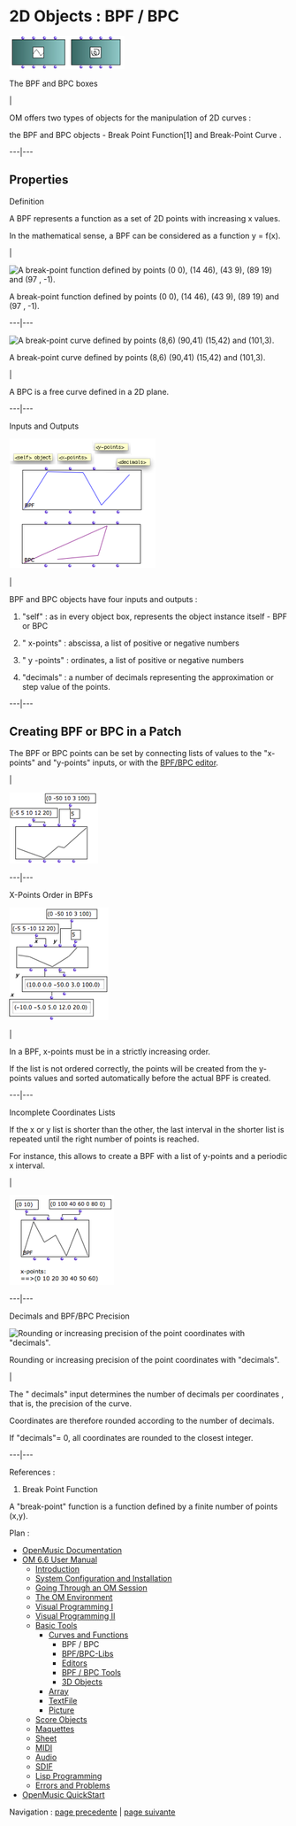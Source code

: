
# 2D Objects : BPF / BPC

![The BPF and BPC boxes](../res/bpfboxes.png)

The BPF and BPC boxes

|

OM offers two types of objects for the manipulation of 2D curves :

the  BPF  and  BPC objects - Break Point Function[1] and  Break-Point Curve  .  
  
---|---  
  
## Properties

Definition

A BPF represents a function as a set of 2D points with increasing  x values.

In the mathematical sense, a BPF can be considered as a function y = f(x).

|

![A break-point function defined by points \(0 0\), \(14 46\), \(43 9\), \(89
19\) and \(97 , -1\).](../res/function.png)

A break-point function defined by points (0 0), (14 46), (43 9), (89 19) and
(97 , -1).  
  
---|---  
  
![A break-point curve defined by points \(8,6\) \(90,41\) \(15,42\) and
\(101,3\).](../res/curve.png)

A break-point curve defined by points (8,6) (90,41) (15,42) and (101,3).

|

A BPC is a free curve defined in a 2D plane.  
  
---|---  
  
Inputs and Outputs

![](../res/bpfslots.png)

|

BPF and BPC objects have four inputs and outputs :

  1. "self" : as in every object box, represents the object instance itself - BPF or BPC

  2. " x-points" : abscissa, a list of positive or negative numbers 

  3. " y -points" : ordinates, a list of positive or negative numbers

  4. "decimals" : a number of decimals representing the approximation or step value of the points.

  
  
---|---  
  
## Creating BPF or BPC in a Patch

The BPF or BPC points can be set by connecting lists of values to the
"x-points" and "y-points" inputs, or with the [BPF/BPC
editor](BPFEditors).

|

![](../res/bpfexample.png)  
  
---|---  
  
X-Points Order in BPFs

![](../res/bpfpointsorder.png)

|

In a BPF,  x-points must be in a strictly increasing order.

If the list is not ordered correctly, the points will be created from the
y-points values and sorted automatically before the actual BPF is created.  
  
---|---  
  
Incomplete Coordinates Lists

If the  x or  y list is shorter than the other,  the last interval in the
shorter list is repeated  until the right number of points is reached.

For instance, this allows to create a BPF with a list of y-points and a
periodic x interval.

|

![](../res/filling-points.png)  
  
---|---  
  
Decimals and BPF/BPC Precision

![Rounding or increasing precision of the point coordinates with
"decimals".](../res/decimals.png)

Rounding or increasing precision of the point coordinates with "decimals".

|

The " decimals" input determines the  number of decimals per coordinates ,
that is, the precision of the curve.

Coordinates are therefore rounded according to the number of decimals.

If "decimals"= 0, all coordinates are rounded to the closest integer.  
  
---|---  
  
References :

  1. Break Point Function

A "break-point" function is a function defined by a finite number of points
(x,y).

Plan :

  * [OpenMusic Documentation](OM-Documentation)
  * [OM 6.6 User Manual](OM-User-Manual)
    * [Introduction](00-Sommaire)
    * [System Configuration and Installation](Installation)
    * [Going Through an OM Session](Goingthrough)
    * [The OM Environment](Environment)
    * [Visual Programming I](BasicVisualProgramming)
    * [Visual Programming II](AdvancedVisualProgramming)
    * [Basic Tools](BasicObjects)
      * [Curves and Functions](CurvesAndFunctions)
        * BPF / BPC
        * [BPF/BPC-Libs](MultiBPF)
        * [Editors](BPFEditors)
        * [BPF / BPC Tools](Tools)
        * [3D Objects](3D)
      * [Array](ClassArray)
      * [TextFile](textfile)
      * [Picture](Picture)
    * [Score Objects](ScoreObjects)
    * [Maquettes](Maquettes)
    * [Sheet](Sheet)
    * [MIDI](MIDI)
    * [Audio](Audio)
    * [SDIF](SDIF)
    * [Lisp Programming](Lisp)
    * [Errors and Problems](errors)
  * [OpenMusic QuickStart](QuickStart-Chapters)

Navigation : [page precedente](CurvesAndFunctions "page
précédente\(Curves and Functions\)") | [page suivante](MultiBPF "page
suivante\(BPF/BPC-Libs\)")

